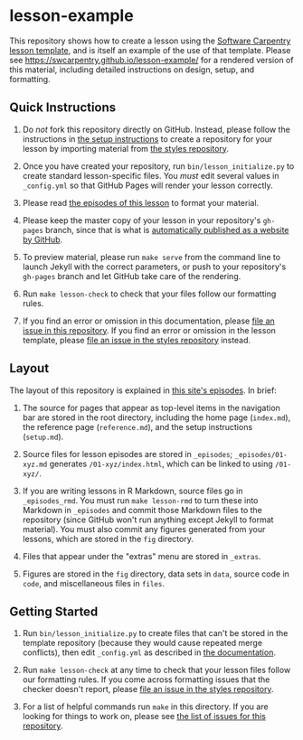 lesson-example
==============

This repository shows how to create a lesson using
the [Software Carpentry lesson template][styles],
and is itself an example of the use of that template.
Please see <https://swcarpentry.github.io/lesson-example/>
for a rendered version of this material,
including detailed instructions on design, setup, and formatting.

## Quick Instructions

1.  Do *not* fork this repository directly on GitHub.
    Instead, please follow the instructions in [the setup instructions][setup]
    to create a repository for your lesson by importing material
    from [the styles repository][styles].

2.  Once you have created your repository,
    run `bin/lesson_initialize.py` to create standard lesson-specific files.
    You *must* edit several values in `_config.yml`
    so that GitHub Pages will render your lesson correctly.

3.  Please read [the episodes of this lesson][rendered] to format your material.

4.  Please keep the master copy of your lesson in your repository's `gh-pages` branch,
    since that is what is
    [automatically published as a website by GitHub][github-pages].

5.  To preview material,
    please run `make serve` from the command line
    to launch Jekyll with the correct parameters,
    or push to your repository's `gh-pages` branch
    and let GitHub take care of the rendering.

6.  Run `make lesson-check` to check that your files follow our formatting rules.

7.  If you find an error or omission in this documentation,
    please [file an issue in this repository][example-issues].
    If you find an error or omission in the lesson template,
    please [file an issue in the styles repository][styles-issues] instead.

## Layout

The layout of this repository is explained in [this site's episodes][rendered].
In brief:

1.  The source for pages that appear as top-level items in the navigation bar
    are stored in the root directory,
    including the home page (`index.md`),
    the reference page (`reference.md`),
    and the setup instructions (`setup.md`).

2.  Source files for lesson episodes are stored in `_episodes`;
    `_episodes/01-xyz.md` generates `/01-xyz/index.html`,
    which can be linked to using `/01-xyz/`.

3.  If you are writing lessons in R Markdown,
    source files go in `_episodes_rmd`.
    You must run `make lesson-rmd` to turn these into Markdown in `_episodes`
    and commit those Markdown files to the repository
    (since GitHub won't run anything except Jekyll to format material).
    You must also commit any figures generated from your lessons,
    which are stored in the `fig` directory.

4.  Files that appear under the "extras" menu are stored in `_extras`.

5.  Figures are stored in the `fig` directory,
    data sets in `data`,
    source code in `code`,
    and miscellaneous files in `files`.

## Getting Started

1.  Run `bin/lesson_initialize.py` to create files
    that can't be stored in the template repository
    (because they would cause repeated merge conflicts),
    then edit `_config.yml` as described in
    [the documentation][editing-config].

2.  Run `make lesson-check` at any time
    to check that your lesson files follow our formatting rules.
    If you come across formatting issues that the checker doesn't report,
    please [file an issue in the styles repository][styles-issues].

3.  For a list of helpful commands run `make` in this directory.
    If you are looking for things to work on,
    please see [the list of issues for this repository][issues].

[collections]: https://jekyllrb.com/docs/collections/
[editing-config]: https://swcarpentry.github.io/lesson-example/03-organization/
[example-issues]: https://github.com/swcarpentry/lesson-example/issues/
[github-pages]: https://help.github.com/articles/creating-project-pages-manually/
[issues]: https://github.com/swcarpentry/lesson-example/issues
[rendered]: https://swcarpentry.github.io/lesson-example/
[setup]: ./setup.md
[styles-issues]: https://github.com/swcarpentry/styles/issues/
[styles]: https://github.com/swcarpentry/styles/
